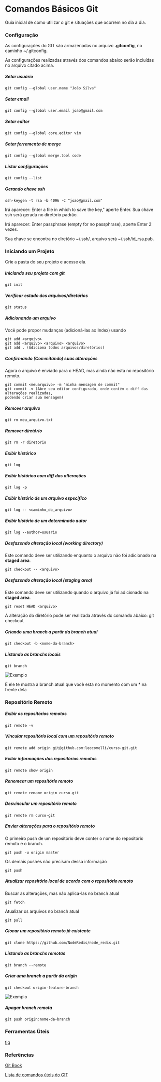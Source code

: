 # Comandos Básicos Git #

Guia inicial de como utilizar o git e situações que ocorrem no dia a dia.

### Configuração

As configurações do GIT são armazenadas no arquivo **.gitconfig**, no caminho ~/.gitconfig.

As configurações realizadas através dos comandos abaixo serão incluídas no arquivo citado acima.

##### Setar usuário
	git config --global user.name "João Silva"

##### Setar email
	git config --global user.email joao@gmail.com

##### Setar editor
	git config --global core.editor vim

##### Setar ferramenta de merge
	git config --global merge.tool code

##### Listar configurações
	git config --list

##### Gerando chave ssh
	ssh-keygen -t rsa -b 4096 -C "joao@gmail.com"

Irá aparecer: Enter a file in which to save the key," aperte Enter. Sua chave ssh será gerada no diretório padrão.

Irá aparecer: Enter passphrase (empty for no passphrase), aperte Enter 2 vezes.

Sua chave se encontra no diretório ~/.ssh/, arquivo será ~/.ssh/id_rsa.pub.


### Iniciando um Projeto

Crie a pasta do seu projeto e acesse ela.

##### Iniciando seu projeto com git
	git init

##### Verificar estado dos arquivos/diretórios
	git status

##### Adicionando um arquivo
Você pode propor mudanças (adicioná-las ao Index) usando

	git add <arquivo>
	git add <arquivo> <arquivo> <arquivo>
	git add . (Adiciona todos arquivos/diretórios)

##### Confirmando (Commitando) suas alterações
Agora o arquivo é enviado para o HEAD, mas ainda não esta no repositório remoto.

	git commit <meuarquivo> -m "minha mensagem de commit"
	git commit -v (Abre seu editor configurado, onde contém o diff das alterações realizadas,
	podendo criar sua mensagem)

##### Remover arquivo
	git rm meu_arquivo.txt

##### Remover diretório
	git rm -r diretorio

##### Exibir histórico
	git log

##### Exibir histórico com diff das alterações
	git log -p

##### Exibir histório de um arquivo específico
	git log -- <caminho_do_arquivo>

##### Exibir histório de um determinado autor
	git log --author=usuario


##### Desfazendo alteração local (working directory)
Este comando deve ser utilizando enquanto o arquivo não foi adicionado na **staged area**.

	git checkout -- <arquivo>

##### Desfazendo alteração local (staging area)
Este comando deve ser utilizando quando o arquivo já foi adicionado na **staged area**.

	git reset HEAD <arquivo>

A alteração do diretório pode ser realizada através do comando abaixo:
	git checkout <arquivo>

##### Criando uma branch a partir da branch atual

	git checkout -b <nome-da-branch>

##### Listando as branchs locais

	git branch

![Exemplo](https://github.com/lcelso/basic-git/blob/master/imagens/branch-local.png)

E ele te mostra a branch atual que você esta no momento com um * na frente dela

### Repositório Remoto
##### Exibir os repositórios remotos

	git remote -v

##### Vincular repositório local com um repositório remoto

	git remote add origin git@github.com:leocomelli/curso-git.git

##### Exibir informações dos repositórios remotos

	git remote show origin

##### Renomear um repositório remoto

	git remote rename origin curso-git

##### Desvincular um repositório remoto

	git remote rm curso-git

##### Enviar alterações para o repositório remoto
O primeiro push de um repositório deve conter o nome do repositório remoto e o branch.

	git push -u origin master

Os demais pushes não precisam dessa informação

	git push

##### Atualizar repositório local de acordo com o repositório remoto
Buscar as alterações, mas não aplica-las no branch atual

	git fetch

Atualizar os arquivos no branch atual

	git pull

##### Clonar um repositório remoto já existente

	git clone https://github.com/NodeRedis/node_redis.git

##### Listando as branchs remotas

	git branch --remote

##### Criar uma branch a partir da origin

	git checkout origin-feature-branch

![Exemplo](https://github.com/lcelso/basic-git/blob/master/imagens/branch-remote.png)

##### Apagar branch remota

	git push origin:nome-da-branch

### Ferramentas Úteis

[tig](http://gitready.com/advanced/2009/07/31/tig-the-ncurses-front-end-to-git.html)

### Referências

[Git Book](https://git-scm.com/book/pt-br/v2)

[Lista de comandos úteis do GIT](https://gist.github.com/leocomelli/2545add34e4fec21ec16)
